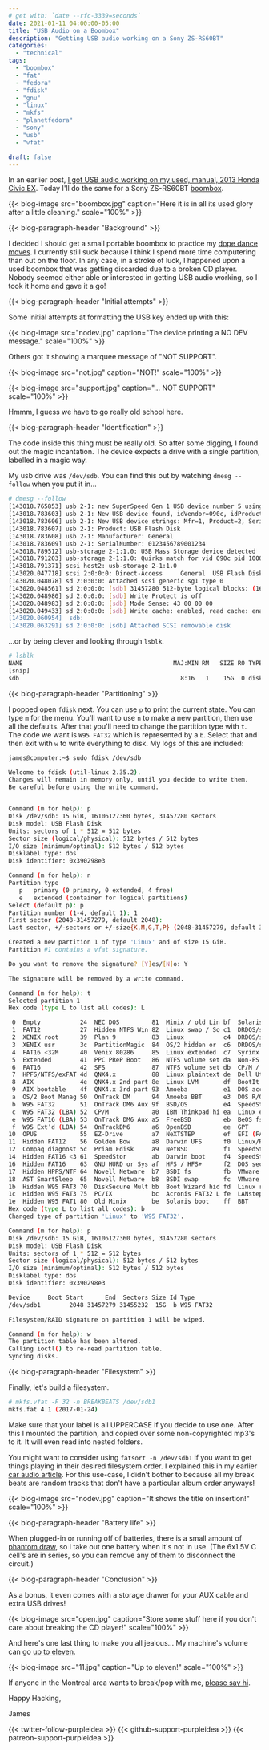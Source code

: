 ```yaml
---
# get with: `date --rfc-3339=seconds`
date: 2021-01-11 04:00:00-05:00
title: "USB Audio on a Boombox"
description: "Getting USB audio working on a Sony ZS-RS60BT"
categories:
  - "technical"
tags:
  - "boombox"
  - "fat"
  - "fedora"
  - "fdisk"
  - "gnu"
  - "linux"
  - "mkfs"
  - "planetfedora"
  - "sony"
  - "usb"
  - "vfat"

draft: false
---
```


In an earlier post, [I got USB audio working on my used, manual, 2013 Honda Civic EX](/blog/2020/08/11/usb-car-audio-in-a-civic/).
Today I'll do the same for a Sony ZS-RS60BT [boombox](https://en.wikipedia.org/wiki/Boombox).

{{< blog-image src="boombox.jpg" caption="Here it is in all its used glory after a little cleaning." scale="100%" >}}

{{< blog-paragraph-header "Background" >}}

I decided I should get a small portable boombox to practice my [dope dance moves](https://en.wikipedia.org/wiki/Popping).
I currently still suck because I think I spend more time computering than out on
the floor. In any case, in a stroke of luck, I happened upon a used boombox that
was getting discarded due to a broken CD player. Nobody seemed either able or
interested in getting USB audio working, so I took it home and gave it a go!

{{< blog-paragraph-header "Initial attempts" >}}

Some initial attempts at formatting the USB key ended up with this:

{{< blog-image src="nodev.jpg" caption="The device printing a NO DEV message." scale="100%" >}}

Others got it showing a marquee message of "NOT SUPPORT".

{{< blog-image src="not.jpg" caption="NOT!" scale="100%" >}}

{{< blog-image src="support.jpg" caption="... NOT SUPPORT" scale="100%" >}}

Hmmm, I guess we have to go really old school here.

{{< blog-paragraph-header "Identification" >}}

The code inside this thing must be really old. So after some digging, I found
out the magic incantation. The device expects a drive with a single partition,
labelled in a magic way.

My usb drive was `/dev/sdb`. You can find this out by watching `dmesg --follow`
when you put it in...

```bash
# dmesg --follow
[143018.765853] usb 2-1: new SuperSpeed Gen 1 USB device number 5 using xhci_hcd
[143018.783603] usb 2-1: New USB device found, idVendor=090c, idProduct=1000, bcdDevice=11.00
[143018.783606] usb 2-1: New USB device strings: Mfr=1, Product=2, SerialNumber=3
[143018.783607] usb 2-1: Product: USB Flash Disk
[143018.783608] usb 2-1: Manufacturer: General
[143018.783609] usb 2-1: SerialNumber: 0123456789001234
[143018.789512] usb-storage 2-1:1.0: USB Mass Storage device detected
[143018.791203] usb-storage 2-1:1.0: Quirks match for vid 090c pid 1000: 400
[143018.791371] scsi host2: usb-storage 2-1:1.0
[143020.047718] scsi 2:0:0:0: Direct-Access     General  USB Flash Disk   1100 PQ: 0 ANSI: 6
[143020.048078] sd 2:0:0:0: Attached scsi generic sg1 type 0
[143020.048561] sd 2:0:0:0: [sdb] 31457280 512-byte logical blocks: (16.1 GB/15.0 GiB)
[143020.048980] sd 2:0:0:0: [sdb] Write Protect is off
[143020.048983] sd 2:0:0:0: [sdb] Mode Sense: 43 00 00 00
[143020.049433] sd 2:0:0:0: [sdb] Write cache: enabled, read cache: enabled, doesn't support DPO or FUA
[143020.060954]  sdb:
[143020.063291] sd 2:0:0:0: [sdb] Attached SCSI removable disk
```

...or by being clever and looking through `lsblk`.

```bash
# lsblk
NAME                                          MAJ:MIN RM   SIZE RO TYPE  MOUNTPOINT
[snip]
sdb                                             8:16   1    15G  0 disk  
```

{{< blog-paragraph-header "Partitioning" >}}

I popped open `fdisk` next. You can use `p` to print the current state. You can
type `m` for the menu. You'll want to use `n` to make a new partition, then use
all the defaults. After that you'll need to change the partition type with `t`.
The code we want is `W95 FAT32` which is represented by a `b`. Select that and
then exit with `w` to write everything to disk. My logs of this are included:

```bash
james@computer:~$ sudo fdisk /dev/sdb

Welcome to fdisk (util-linux 2.35.2).
Changes will remain in memory only, until you decide to write them.
Be careful before using the write command.


Command (m for help): p
Disk /dev/sdb: 15 GiB, 16106127360 bytes, 31457280 sectors
Disk model: USB Flash Disk  
Units: sectors of 1 * 512 = 512 bytes
Sector size (logical/physical): 512 bytes / 512 bytes
I/O size (minimum/optimal): 512 bytes / 512 bytes
Disklabel type: dos
Disk identifier: 0x390298e3

Command (m for help): n
Partition type
   p   primary (0 primary, 0 extended, 4 free)
   e   extended (container for logical partitions)
Select (default p): p
Partition number (1-4, default 1): 1
First sector (2048-31457279, default 2048): 
Last sector, +/-sectors or +/-size{K,M,G,T,P} (2048-31457279, default 31457279): 

Created a new partition 1 of type 'Linux' and of size 15 GiB.
Partition #1 contains a vfat signature.

Do you want to remove the signature? [Y]es/[N]o: Y

The signature will be removed by a write command.

Command (m for help): t
Selected partition 1
Hex code (type L to list all codes): L

 0  Empty           24  NEC DOS         81  Minix / old Lin bf  Solaris        
 1  FAT12           27  Hidden NTFS Win 82  Linux swap / So c1  DRDOS/sec (FAT-
 2  XENIX root      39  Plan 9          83  Linux           c4  DRDOS/sec (FAT-
 3  XENIX usr       3c  PartitionMagic  84  OS/2 hidden or  c6  DRDOS/sec (FAT-
 4  FAT16 <32M      40  Venix 80286     85  Linux extended  c7  Syrinx         
 5  Extended        41  PPC PReP Boot   86  NTFS volume set da  Non-FS data    
 6  FAT16           42  SFS             87  NTFS volume set db  CP/M / CTOS / .
 7  HPFS/NTFS/exFAT 4d  QNX4.x          88  Linux plaintext de  Dell Utility   
 8  AIX             4e  QNX4.x 2nd part 8e  Linux LVM       df  BootIt         
 9  AIX bootable    4f  QNX4.x 3rd part 93  Amoeba          e1  DOS access     
 a  OS/2 Boot Manag 50  OnTrack DM      94  Amoeba BBT      e3  DOS R/O        
 b  W95 FAT32       51  OnTrack DM6 Aux 9f  BSD/OS          e4  SpeedStor      
 c  W95 FAT32 (LBA) 52  CP/M            a0  IBM Thinkpad hi ea  Linux extended 
 e  W95 FAT16 (LBA) 53  OnTrack DM6 Aux a5  FreeBSD         eb  BeOS fs        
 f  W95 Ext’d (LBA) 54  OnTrackDM6      a6  OpenBSD         ee  GPT            
10  OPUS            55  EZ-Drive        a7  NeXTSTEP        ef  EFI (FAT-12/16/
11  Hidden FAT12    56  Golden Bow      a8  Darwin UFS      f0  Linux/PA-RISC b
12  Compaq diagnost 5c  Priam Edisk     a9  NetBSD          f1  SpeedStor      
14  Hidden FAT16 <3 61  SpeedStor       ab  Darwin boot     f4  SpeedStor      
16  Hidden FAT16    63  GNU HURD or Sys af  HFS / HFS+      f2  DOS secondary  
17  Hidden HPFS/NTF 64  Novell Netware  b7  BSDI fs         fb  VMware VMFS    
18  AST SmartSleep  65  Novell Netware  b8  BSDI swap       fc  VMware VMKCORE 
1b  Hidden W95 FAT3 70  DiskSecure Mult bb  Boot Wizard hid fd  Linux raid auto
1c  Hidden W95 FAT3 75  PC/IX           bc  Acronis FAT32 L fe  LANstep        
1e  Hidden W95 FAT1 80  Old Minix       be  Solaris boot    ff  BBT            
Hex code (type L to list all codes): b
Changed type of partition 'Linux' to 'W95 FAT32'.

Command (m for help): p
Disk /dev/sdb: 15 GiB, 16106127360 bytes, 31457280 sectors
Disk model: USB Flash Disk  
Units: sectors of 1 * 512 = 512 bytes
Sector size (logical/physical): 512 bytes / 512 bytes
I/O size (minimum/optimal): 512 bytes / 512 bytes
Disklabel type: dos
Disk identifier: 0x390298e3

Device     Boot Start      End  Sectors Size Id Type
/dev/sdb1        2048 31457279 31455232  15G  b W95 FAT32

Filesystem/RAID signature on partition 1 will be wiped.

Command (m for help): w
The partition table has been altered.
Calling ioctl() to re-read partition table.
Syncing disks.

```

{{< blog-paragraph-header "Filesystem" >}}

Finally, let's build a filesystem.

```bash
# mkfs.vfat -F 32 -n BREAKBEATS /dev/sdb1
mkfs.fat 4.1 (2017-01-24)
```

Make sure that your label is all UPPERCASE if you decide to use one. After this
I mounted the partition, and copied over some non-copyrighted mp3's to it. It
will even read into nested folders.

You might want to consider using `fatsort -n /dev/sdb1` if you want to get
things playing in their desired filesystem order. I explained this in my earlier
[car audio article](/blog/2020/08/11/usb-car-audio-in-a-civic/). For this
use-case, I didn't bother to because all my break beats are random tracks that
don't have a particular album order anyways!

{{< blog-image src="nodev.jpg" caption="It shows the title on insertion!" scale="100%" >}}

{{< blog-paragraph-header "Battery life" >}}

When plugged-in or running off of batteries, there is a small amount of
[phantom draw](https://en.wikipedia.org/wiki/Standby_power), so I take out one
battery when it's not in use. (The 6x1.5V C cell's are in series, so you can
remove any of them to disconnect the circuit.)

{{< blog-paragraph-header "Conclusion" >}}

As a bonus, it even comes with a storage drawer for your AUX cable and extra USB
drives!

{{< blog-image src="open.jpg" caption="Store some stuff here if you don't care about breaking the CD player!" scale="100%" >}}

And here's one last thing to make you all jealous... My machine's volume can go
[up to eleven](https://en.wikipedia.org/wiki/Up_to_eleven).

{{< blog-image src="11.jpg" caption="Up to eleven!" scale="100%" >}}

If anyone in the Montreal area wants to break/pop with me, [please say hi](/contact/).

Happy Hacking,

James

{{< twitter-follow-purpleidea >}}
{{< github-support-purpleidea >}}
{{< patreon-support-purpleidea >}}
